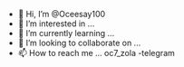 - 👋 Hi, I’m @Oceesay100
- 👀 I’m interested in ...
- 🌱 I’m currently learning ...
- 💞️ I’m looking to collaborate on ...
- 📫 How to reach me ... oc7_zola -telegram

<!---
Oceesay100/Oceesay100 is a ✨ special ✨ repository because its `README.md` (this file) appears on your GitHub profile.
You can click the Preview link to take a look at your changes.
--->
